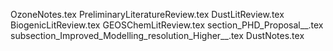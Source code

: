 OzoneNotes.tex
PreliminaryLiteratureReview.tex
DustLitReview.tex
BiogenicLitReview.tex
GEOSChemLitReview.tex
section_PHD_Proposal__.tex
subsection_Improved_Modelling_resolution_Higher__.tex
DustNotes.tex